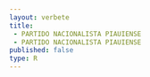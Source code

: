 ```yaml
---
layout: verbete
title:
 - PARTIDO NACIONALISTA PIAUIENSE
 - PARTIDO NACIONALISTA PIAUIENSE
published: false
type: R
---
```



